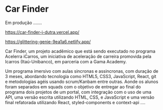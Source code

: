 # Car Finder


Em produção .......

https://car-finder-j-dutra.vercel.app/

https://glittering-genie-9ea1a6.netlify.app/

Car Finder, um projeto acadêmico que está sendo executado no programa Acelerra iCarros, um iniciativa de aceleração de carreira
promovida pela Icarros (Itaú-Unibanco), em parceria com a Gama Academy.

Um programa imersivo com aulas sincronas e assincronas, com duração de 3 meses, abordando tecnologia como HTML5, CSS3, JavaScript, React,
git e metodologias agéis usando scrum/Kanbam entre outras. Aonde os alunos foram separados em squads com o objetivo de entregar ao final 
do programa dois projetos de um portal, com integração com o uso de uma API, uma versão escrita utilizando HTML, CSS, e JavaScript e uma 
versão final refatorada utilizando React, styled-components e context-api ....
